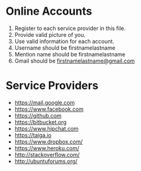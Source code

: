 # Online Accounts
1. Register to each service provider in this file.
2. Provide valid picture of you.
2. Use valid information for each account.
3. Username should be firstnamelastname
4. Mention name should be firstnamelastname
5. Gmail should be firstnamelastname@gmail.com

# Service Providers
- https://mail.google.com
- https://www.facebook.com
- https://github.com
- https://bitbucket.org
- https://www.hipchat.com
- https://taiga.io
- https://www.dropbox.com/
- https://www.heroku.com/
- http://stackoverflow.com/
- http://ubuntuforums.org/
